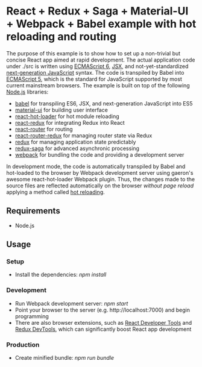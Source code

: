 React + Redux + Saga + Material-UI + Webpack + Babel example with hot reloading and routing
===========================================================================================
The purpose of this example is to show how to set up a non-trivial but concise React app aimed at rapid development. The actual application code under ./src is written using [ECMAScript 6](http://www.ecma-international.org/ecma-262/6.0), [JSX](https://facebook.github.io/jsx/), and not-yet-standardized [next-generation JavaScript](https://git.io/es-next) syntax. The code is transpiled by Babel into [ECMAScript 5](http://www.ecma-international.org/ecma-262/5.1), which is the standard for JavaScript supported by most current mainstream browsers. The example is built on top of the following [Node.js](https://nodejs.org) libraries:

- [babel](https://github.com/babel/babel) for transpiling ES6, JSX, and next-generation JavaScript into ES5
- [material-ui](https://github.com/callemall/material-ui) for building user interface
- [react-hot-loader](https://github.com/gaearon/react-hot-loader) for hot module reloading
- [react-redux](https://github.com/reactjs/react-redux) for integrating Redux into React
- [react-router](https://github.com/reactjs/react-router) for routing
- [react-router-redux](https://github.com/reactjs/react-router-redux) for managing router state via Redux
- [redux](https://github.com/reactjs/redux) for managing application state predictably
- [redux-saga](https://github.com/yelouafi/redux-saga) for advanced asynchronic processing
- [webpack](https://github.com/webpack/webpack) for bundling the code and providing a development server

In development mode, the code is automatically transpiled by Babel and hot-loaded to the browser by Webpack development server using gaeron's awesome react-hot-loader Webpack plugin. Thus, the changes made to the source files are reflected automatically on the browser *without page reload* applying a method called [hot reloading](https://medium.com/@rajaraodv/webpacks-hmr-react-hot-loader-the-missing-manual-232336dc0d96).

Requirements
------------
- Node.js

Usage
-----
### Setup
- Install the dependencies: *npm install*

### Development
- Run Webpack development server: *npm start*
- Point your browser to the server (e.g. http://localhost:7000) and begin programming
- There are also browser extensions, such as [React Developer Tools](https://chrome.google.com/webstore/detail/react-developer-tools/fmkadmapgofadopljbjfkapdkoienihi) and [Redux DevTools](https://chrome.google.com/webstore/detail/redux-devtools/lmhkpmbekcpmknklioeibfkpmmfibljd?hl=ja), which can significantly boost React app development

### Production
- Create minified bundle: *npm run bundle*
